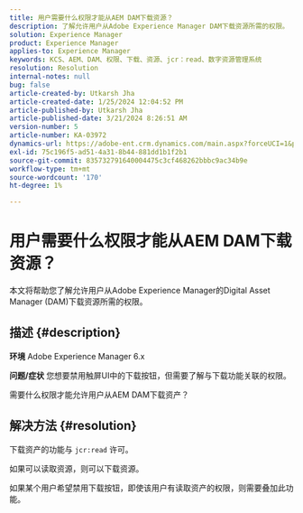 ```yaml
---
title: 用户需要什么权限才能从AEM DAM下载资源？
description: 了解允许用户从Adobe Experience Manager DAM下载资源所需的权限。
solution: Experience Manager
product: Experience Manager
applies-to: Experience Manager
keywords: KCS、AEM、DAM、权限、下载、资源、jcr：read、数字资源管理系统
resolution: Resolution
internal-notes: null
bug: false
article-created-by: Utkarsh Jha
article-created-date: 1/25/2024 12:04:52 PM
article-published-by: Utkarsh Jha
article-published-date: 3/21/2024 8:26:51 AM
version-number: 5
article-number: KA-03972
dynamics-url: https://adobe-ent.crm.dynamics.com/main.aspx?forceUCI=1&pagetype=entityrecord&etn=knowledgearticle&id=ecedb8ef-79bb-ee11-a569-6045bd0065b6
exl-id: 75c196f5-ad51-4a31-8b44-881dd1b1f2b1
source-git-commit: 835732791640004475c3cf468262bbbc9ac34b9e
workflow-type: tm+mt
source-wordcount: '170'
ht-degree: 1%

---
```


# 用户需要什么权限才能从AEM DAM下载资源？


本文将帮助您了解允许用户从Adobe Experience Manager的Digital Asset Manager (DAM)下载资源所需的权限。

## 描述 {#description}


<b>环境</b>
Adobe Experience Manager 6.x

<b>问题/症状</b>
您想要禁用触屏UI中的下载按钮，但需要了解与下载功能关联的权限。

需要什么权限才能允许用户从AEM DAM下载资产？


## 解决方法 {#resolution}


下载资产的功能与 `jcr:read` 许可。

如果可以读取资源，则可以下载资源。

如果某个用户希望禁用下载按钮，即使该用户有读取资产的权限，则需要叠加此功能。
